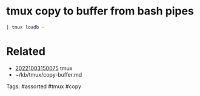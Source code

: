 # tmux copy to buffer from bash pipes
```bash
| tmux loadb -
```

# Related
- [20221003150075](/zet/20221003150075/README.md) tmux
- ~/kb/tmux/copy-buffer.md

Tags:
    #assorted #tmux #copy
